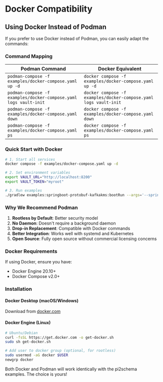 # Docker Compatibility

## Using Docker Instead of Podman

If you prefer to use Docker instead of Podman, you can easily adapt the commands:

### Command Mapping

| Podman Command | Docker Equivalent |
|----------------|-------------------|
| `podman-compose -f examples/docker-compose.yaml up -d` | `docker compose -f examples/docker-compose.yaml up -d` |
| `podman-compose -f examples/docker-compose.yaml logs vault-init` | `docker compose -f examples/docker-compose.yaml logs vault-init` |
| `podman-compose -f examples/docker-compose.yaml down` | `docker compose -f examples/docker-compose.yaml down` |
| `podman-compose -f examples/docker-compose.yaml ps` | `docker compose -f examples/docker-compose.yaml ps` |

### Quick Start with Docker

```bash
# 1. Start all services
docker compose -f examples/docker-compose.yaml up -d

# 2. Set environment variables
export VAULT_URL="http://localhost:8200"
export VAULT_TOKEN="myroot"

# 3. Run examples
./gradlew examples:springboot-protobuf-kafkakms:bootRun --args='--spring.profiles.active=registration'
```

### Why We Recommend Podman

1. **Rootless by Default**: Better security model
2. **No Daemon**: Doesn't require a background daemon
3. **Drop-in Replacement**: Compatible with Docker commands
4. **Better Integration**: Works well with systemd and Kubernetes
5. **Open Source**: Fully open source without commercial licensing concerns

### Docker Requirements

If using Docker, ensure you have:
- Docker Engine 20.10+
- Docker Compose v2.0+

### Installation

#### Docker Desktop (macOS/Windows)
Download from [docker.com](https://www.docker.com/products/docker-desktop/)

#### Docker Engine (Linux)
```bash
# Ubuntu/Debian
curl -fsSL https://get.docker.com -o get-docker.sh
sudo sh get-docker.sh

# Add user to docker group (optional, for rootless)
sudo usermod -aG docker $USER
newgrp docker
```

Both Docker and Podman will work identically with the pi2schema examples. The choice is yours!